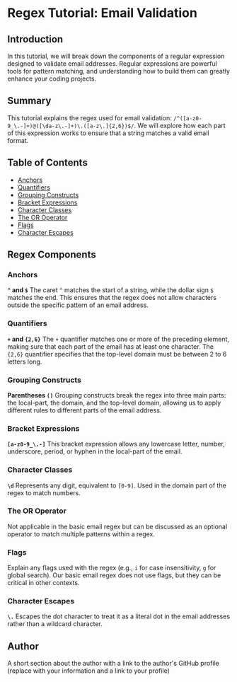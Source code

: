 # Regex Tutorial: Email Validation

## Introduction

In this tutorial, we will break down the components of a regular expression designed to validate email addresses. Regular expressions are powerful tools for pattern matching, and understanding how to build them can greatly enhance your coding projects.

## Summary

This tutorial explains the regex used for email validation: `/^([a-z0-9_\.-]+)@([\da-z\.-]+)\.([a-z\.]{2,6})$/`. We will explore how each part of this expression works to ensure that a string matches a valid email format.

## Table of Contents

- [Anchors](#anchors)
- [Quantifiers](#quantifiers)
- [Grouping Constructs](#grouping-constructs)
- [Bracket Expressions](#bracket-expressions)
- [Character Classes](#character-classes)
- [The OR Operator](#the-or-operator)
- [Flags](#flags)
- [Character Escapes](#character-escapes)

## Regex Components

### Anchors

**`^` and `$`**
The caret `^` matches the start of a string, while the dollar sign `$` matches the end. This ensures that the regex does not allow characters outside the specific pattern of an email address.

### Quantifiers

**`+` and `{2,6}`**
The `+` quantifier matches one or more of the preceding element, making sure that each part of the email has at least one character. The `{2,6}` quantifier specifies that the top-level domain must be between 2 to 6 letters long.

### Grouping Constructs

**Parentheses `()`**
Grouping constructs break the regex into three main parts: the local-part, the domain, and the top-level domain, allowing us to apply different rules to different parts of the email address.

### Bracket Expressions

**`[a-z0-9_\.-]`**
This bracket expression allows any lowercase letter, number, underscore, period, or hyphen in the local-part of the email.

### Character Classes

**`\d`**
Represents any digit, equivalent to `[0-9]`. Used in the domain part of the regex to match numbers.

### The OR Operator

Not applicable in the basic email regex but can be discussed as an optional operator to match multiple patterns within a regex.

### Flags

Explain any flags used with the regex (e.g., `i` for case insensitivity, `g` for global search). Our basic email regex does not use flags, but they can be critical in other contexts.

### Character Escapes

**`\.`**
Escapes the dot character to treat it as a literal dot in the email addresses rather than a wildcard character.

## Author

A short section about the author with a link to the author's GitHub profile (replace with your information and a link to your profile)
